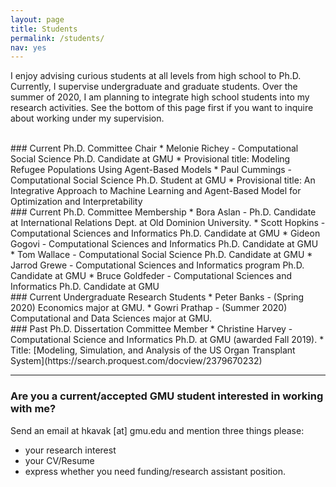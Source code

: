 ```yaml
---
layout: page
title: Students
permalink: /students/
nav: yes
---
```


I enjoy advising curious students at all levels from high school to Ph.D. Currently, I supervise  undergraduate and graduate students. Over the summer of 2020, I am planning to integrate high school students into my research activities. See the bottom of this page first if you want to inquire about working under my supervision.

<br/>
### Current Ph.D. Committee Chair
* Melonie Richey - Computational Social Science Ph.D. Candidate  at GMU
  * Provisional title: Modeling Refugee Populations Using Agent-Based Models
* Paul Cummings - Computational Social Science Ph.D. Student at GMU
  * Provisional title: An Integrative Approach to Machine Learning and Agent-Based Model for Optimization and Interpretability

<br/>
### Current Ph.D. Committee Membership
* Bora Aslan - Ph.D. Candidate at International Relations Dept. at Old Dominion University.
* Scott Hopkins - Computational Sciences and Informatics Ph.D. Candidate at GMU 
* Gideon Gogovi - Computational Sciences and Informatics Ph.D. Candidate at GMU
* Tom Wallace - Computational Social Science Ph.D. Candidate at GMU
* Jarrod Grewe - Computational Sciences and Informatics program Ph.D. Candidate  at GMU
* Bruce Goldfeder - Computational Sciences and Informatics Ph.D. Candidate at GMU

<br/>
### Current Undergraduate Research Students
* Peter Banks - (Spring 2020) Economics major at GMU.
* Gowri Prathap - (Summer 2020) Computational and Data Sciences major at GMU.

<br/>
### Past Ph.D. Dissertation Committee Member
* Christine Harvey - Computational Science and Informatics Ph.D. at GMU (awarded Fall 2019).
  * Title: [Modeling, Simulation, and Analysis of the US Organ Transplant System](https://search.proquest.com/docview/2379670232)

---
### Are you a current/accepted GMU student interested in working with me?
Send an email at hkavak [at] gmu.edu and mention three things please:  
* your research interest
* your CV/Resume 
* express whether you need funding/research assistant position.
